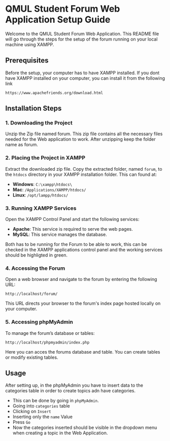 
# QMUL Student Forum Web Application Setup Guide

Welcome to the QMUL Student Forum Web Application. This README file will go through the steps for the setup of the forum running on your local machine using XAMPP.

## Prerequisites
Before the setup, your computer has to have XAMPP installed. If you dont have XAMPP installed on your computer, you can install it from the following link 

 ```
https://www.apachefriends.org/download.html
```

## Installation Steps

### 1. Downloading the Project

Unzip the Zip file named forum. This zip file contains all the necessary files needed for the Web application to work. After unzipping keep the folder name as forum. 

### 2. Placing the Project in XAMPP

Extract the downloaded zip file. Copy the extracted folder, named `forum`, to the `htdocs` directory in your XAMPP installation folder. This can found at:

- **Windows**: `C:\xampp\htdocs\`
- **Mac**: `/Applications/XAMPP/htdocs/`
- **Linux**: `/opt/lampp/htdocs/`

### 3. Running XAMPP Services

Open the XAMPP Control Panel and start the following services:

- **Apache**: This service is required to serve the web pages.
- **MySQL**: This service manages the database.

Both has to be running for the Forum to be able to work, this can be checked in the XAMPP applications control panel and the working services should be highligted in green.


### 4. Accessing the Forum

Open a web browser and navigate to the forum by entering the following URL:

```
http://localhost/forum/
```

This URL directs your browser to the forum's index page hosted locally on your computer.

### 5. Accessing phpMyAdmin

To manage the forum’s database or tables:

```
http://localhost/phpmyadmin/index.php
```
Here you can acces the forums database and table. You can create tables or modify existing tables. 

## Usage

After setting up, in the phpMyAdmin you have to insert data to the categories table in order to create topics adn have categories. 

- This can be done by going in `phpMyAdmin`.
- Going into `categories` table
- Clicking on `Insert` 
- Inserting only the `name` Value 
- Press `Go`
- Now the categories inserted should be visible in the dropdown menu when creating a topic in the Web Application.


